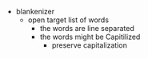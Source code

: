 * blankenizer
	* open target list of words
		* the words are line separated
		* the words might be Capitilized
			* preserve capitalization